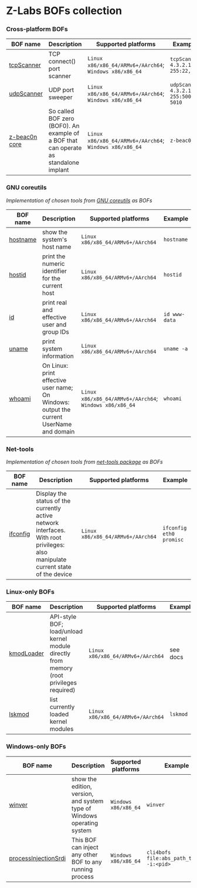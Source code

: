 # Z-Labs BOFs collection

### Cross-platform BOFs

| BOF name  | Description | Supported platforms | Example
| ------------- | ---------------------------------------------------- | --------------------------- | ------------------ |
| [tcpScanner](src/tcpScanner.zig)  | TCP connect() port scanner  | `Linux x86/x86_64/ARMv6+/AArch64`; `Windows x86/x86_64` | `tcpScanner 4.3.2.1-255:22,80` |
| [udpScanner](src/udpScanner.zig) | UDP port sweeper | `Linux x86/x86_64/ARMv6+/AArch64`; `Windows x86/x86_64` | `udpScanner 4.3.2.1-255:5000-5010` |
| [z-beac0n core](src/z-beac0n-core.zig) | So called BOF zero (BOF0). An example of a BOF that can operate as standalone implant | `Linux x86/x86_64/ARMv6+/AArch64`; `Windows x86/x86_64` | `z-beac0n` |

### GNU coreutils

*Implementation of chosen tools from [GNU coreutils](http://git.savannah.gnu.org/gitweb/?p=coreutils.git) as BOFs*

| BOF name  | Description | Supported platforms | Example
| ------------- | ---------------------------------------------------- | --------------------------- | ------------------ |
| [hostname](src/coreutils/hostname.zig) | show the system's host name | `Linux x86/x86_64/ARMv6+/AArch64` | `hostname` |
| [hostid](src/coreutils/hostid.zig) | print the numeric identifier for the current host | `Linux x86/x86_64/ARMv6+/AArch64` | `hostid` |
| [id](src/coreutils/id.zig) | print real and effective user and group IDs | `Linux x86/x86_64/ARMv6+/AArch64` | `id www-data` |
| [uname](src/coreutils/uname.zig) | print system information | `Linux x86/x86_64/ARMv6+/AArch64` | `uname -a` |
| [whoami](src/whoami.zig) | On Linux: print effective user name; On Windows: output the current UserName and domain | `Linux x86/x86_64/ARMv6+/AArch64`; `Windows x86/x86_64` | `whoami` |

### Net-tools

*Implementation of chosen tools from [net-tools package](https://salsa.debian.org/debian/net-tools) as BOFs*

| BOF name  | Description | Supported platforms | Example
| ------------- | ---------------------------------------------------- | --------------------------- | ------------------ |
| [ifconfig](src/net-tools/ifconfig.zig) | Display the status of the currently active network interfaces. With root privileges: also manipulate current state of the device | `Linux x86/x86_64/ARMv6+/AArch64` | `ifconfig eth0 promisc` |

### Linux-only BOFs

| BOF name  | Description | Supported platforms | Example
| ------------- | ---------------------------------------------------- | --------------------------- | ------------------ |
| [kmodLoader](src/kmodLoader.zig) | API-style BOF; load/unload kernel module directly from memory (root privileges required) | `Linux x86/x86_64/ARMv6+/AArch64` | see docs |
| [lskmod](src/lskmod.zig) | list currently loaded kernel modules | `Linux x86/x86_64/ARMv6+/AArch64` | `lskmod` |

### Windows-only BOFs

| BOF name  | Description | Supported platforms | Example
| ------------- | ---------------------------------------------------- | --------------------------- | ------------------ |
| [winver](src/wWinver.zig) | show the edition, version, and system type of Windows operating system | `Windows x86/x86_64` | `winver` |
| [processInjectionSrdi](src/wProcessInjectionSrdi.zig) | This BOF can inject any other BOF to any running process | `Windows x86/x86_64` | `cli4bofs file:abs_path_to_bof -i:<pid>` |
